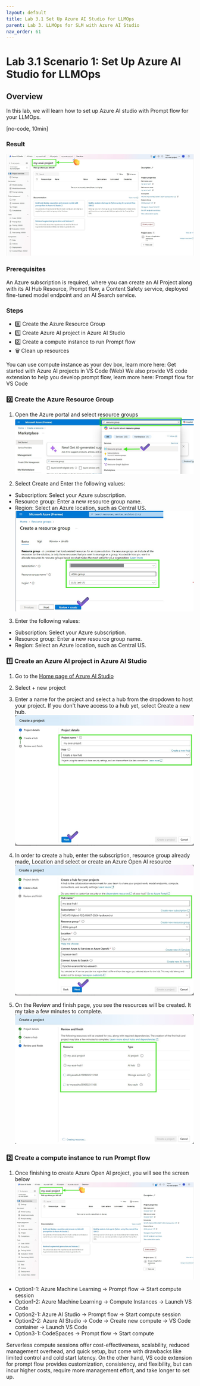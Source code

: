 ```yaml
---
layout: default
title: Lab 3.1 Set Up Azure AI Studio for LLMOps
parent: Lab 3. LLMOps for SLM with Azure AI Studio
nav_order: 61
---
```


# Lab 3.1 Scenario 1: Set Up Azure AI Studio for LLMOps

## Overview
In this lab, we will learn how to set up Azure AI studio with Prompt flow for your LLMOps. 

[no-code, 10min]

### Result
![result](images/created-project.jpg)

### Prerequisites
An Azure subscription is required, where you can create an AI Project along with its AI Hub Resource, Prompt flow, a Content Safety service, deployed fine-tuned model endpoint and an AI Search service.

### Steps
- 0️⃣ Create the Azure Resource Group  
- 1️⃣ Create Azure AI project in Azure AI Studio
- 2️⃣ Create a compute instance to run Prompt flow
- 🗑️ Clean up resources

You can use compute instance as your dev box, learn more here: Get started with Azure AI projects in VS Code (Web)
We also provide VS code extension to help you develop prompt flow, learn more here: Prompt flow for VS Code

### 0️⃣ Create the Azure Resource Group 
1. Open the Azure portal and select resource groups
    ![Search resource group on the azure portal](images/find-resource-group.jpg) 

1. Select Create and Enter the following values:
- Subscription: Select your Azure subscription.
- Resource group: Enter a new resource group name.
- Region: Select an Azure location, such as Central US.  
    ![Create resource group](images/create-resource-group.jpg) 

3. Enter the following values:
- Subscription: Select your Azure subscription.
- Resource group: Enter a new resource group name.
- Region: Select an Azure location, such as Central US.    

### 1️⃣ Create an Azure AI project in Azure AI Studio
1. Go to the [Home page of Azure AI Studio](https://ai.azure.com/) 
2. Select + new project
3. Enter a name for the project and select a hub from the dropdown to host your project. If you don't have access to a hub yet, select Create a new hub.
    ![Create project](images/create-project.jpg) 

4. In order to create a hub, enter the subscription, resource group already made, Location and select or create an Azure Open AI resource
    ![Create a hub](images/create-hub.jpg) 

5. On the Review and finish page, you see the resources will be created. It my take a few minutes to complete.
    ![Create a hub](images/project-review-finish.jpg) 

### 2️⃣ Create a compute instance to run Prompt flow
1. Once finishing to create Azure Open AI project, you will see the screen below
    ![result](images/created-project.jpg)
- Option1-1: Azure Machine Learning -> Prompt flow -> Start compute session  
- Option1-2: Azure Machine Learning -> Compute Instances -> Launch VS Code 
- Option2-1: Azure AI Studio -> Prompt flow -> Start compute session
- Option2-2: Azure AI Studio -> Code -> Create new compute -> VS Code container -> Launch VS Code
- Option3-1: CodeSpaces -> Prompt flow -> Start compute

Serverless compute sessions offer cost-effectiveness, scalability, reduced management overhead, and quick setup, but come with drawbacks like limited control and cold start latency. On the other hand, VS code extension for prompt flow provides customization, consistency, and flexibility, but can incur higher costs, require more management effort, and take longer to set up.

